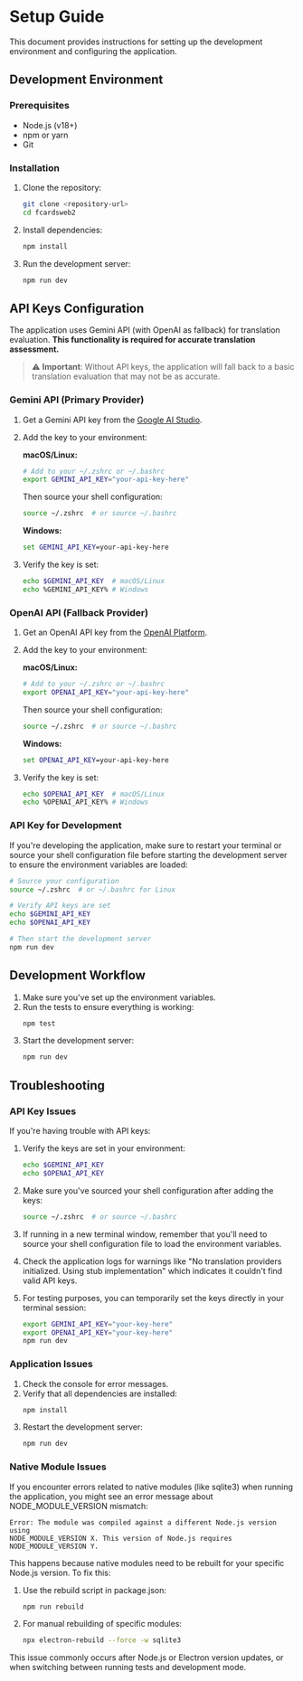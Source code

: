 # Setup Guide

This document provides instructions for setting up the development environment and configuring the application.

## Development Environment

### Prerequisites

- Node.js (v18+)
- npm or yarn
- Git

### Installation

1. Clone the repository:
   ```bash
   git clone <repository-url>
   cd fcardsweb2
   ```

2. Install dependencies:
   ```bash
   npm install
   ```

3. Run the development server:
   ```bash
   npm run dev
   ```

## API Keys Configuration

The application uses Gemini API (with OpenAI as fallback) for translation evaluation. **This functionality is required for accurate translation assessment.**

> ⚠️ **Important**: Without API keys, the application will fall back to a basic translation evaluation that may not be as accurate.

### Gemini API (Primary Provider)

1. Get a Gemini API key from the [Google AI Studio](https://makersuite.google.com/app/apikey).

2. Add the key to your environment:

   **macOS/Linux:**
   ```bash
   # Add to your ~/.zshrc or ~/.bashrc
   export GEMINI_API_KEY="your-api-key-here"
   ```

   Then source your shell configuration:
   ```bash
   source ~/.zshrc  # or source ~/.bashrc
   ```

   **Windows:**
   ```cmd
   set GEMINI_API_KEY=your-api-key-here
   ```

3. Verify the key is set:
   ```bash
   echo $GEMINI_API_KEY  # macOS/Linux
   echo %GEMINI_API_KEY% # Windows
   ```

### OpenAI API (Fallback Provider)

1. Get an OpenAI API key from the [OpenAI Platform](https://platform.openai.com/api-keys).

2. Add the key to your environment:

   **macOS/Linux:**
   ```bash
   # Add to your ~/.zshrc or ~/.bashrc
   export OPENAI_API_KEY="your-api-key-here"
   ```

   Then source your shell configuration:
   ```bash
   source ~/.zshrc  # or source ~/.bashrc
   ```

   **Windows:**
   ```cmd
   set OPENAI_API_KEY=your-api-key-here
   ```

3. Verify the key is set:
   ```bash
   echo $OPENAI_API_KEY  # macOS/Linux
   echo %OPENAI_API_KEY% # Windows
   ```

### API Key for Development

If you're developing the application, make sure to restart your terminal or source your shell configuration file before starting the development server to ensure the environment variables are loaded:

```bash
# Source your configuration
source ~/.zshrc  # or ~/.bashrc for Linux

# Verify API keys are set
echo $GEMINI_API_KEY
echo $OPENAI_API_KEY

# Then start the development server
npm run dev
```

## Development Workflow

1. Make sure you've set up the environment variables.
2. Run the tests to ensure everything is working:
   ```bash
   npm test
   ```
3. Start the development server:
   ```bash
   npm run dev
   ```

## Troubleshooting

### API Key Issues

If you're having trouble with API keys:

1. Verify the keys are set in your environment:
   ```bash
   echo $GEMINI_API_KEY
   echo $OPENAI_API_KEY
   ```

2. Make sure you've sourced your shell configuration after adding the keys:
   ```bash
   source ~/.zshrc  # or source ~/.bashrc
   ```

3. If running in a new terminal window, remember that you'll need to source your shell configuration file to load the environment variables.

4. Check the application logs for warnings like "No translation providers initialized. Using stub implementation" which indicates it couldn't find valid API keys.

5. For testing purposes, you can temporarily set the keys directly in your terminal session:
   ```bash
   export GEMINI_API_KEY="your-key-here"
   export OPENAI_API_KEY="your-key-here"
   npm run dev
   ```

### Application Issues

1. Check the console for error messages.
2. Verify that all dependencies are installed:
   ```bash
   npm install
   ```
3. Restart the development server:
   ```bash
   npm run dev
   ```

### Native Module Issues

If you encounter errors related to native modules (like sqlite3) when running the application, you might see an error message about NODE_MODULE_VERSION mismatch:

```
Error: The module was compiled against a different Node.js version using
NODE_MODULE_VERSION X. This version of Node.js requires NODE_MODULE_VERSION Y.
```

This happens because native modules need to be rebuilt for your specific Node.js version. To fix this:

1. Use the rebuild script in package.json:
   ```bash
   npm run rebuild
   ```

2. For manual rebuilding of specific modules:
   ```bash
   npx electron-rebuild --force -w sqlite3
   ```

This issue commonly occurs after Node.js or Electron version updates, or when switching between running tests and development mode.